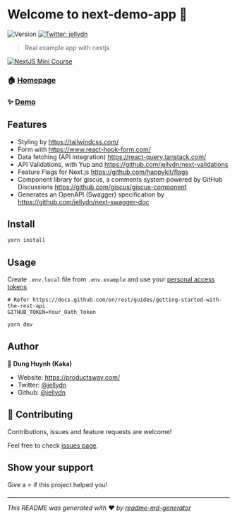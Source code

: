 # Welcome to next-demo-app 👋

![Version](https://img.shields.io/badge/version-0.1.0-blue.svg?cacheSeconds=2592000)
[![Twitter: jellydn](https://img.shields.io/twitter/follow/jellydn.svg?style=social)](https://twitter.com/jellydn)

> Real example app with nextjs

[![NextJS Mini Course](https://img.youtube.com/vi/CwjySicuyGQ/0.jpg)](https://www.youtube.com/watch?v=CwjySicuyGQ)

### 🏠 [Homepage](https://github.com/jellydn/next-demo-app)

### ✨ [Demo](https://next-demo-app.productsway.com/)

## Features

- Styling by https://tailwindcss.com/
- Form with https://www.react-hook-form.com/
- Data fetching (API integration) https://react-query.tanstack.com/
- API Validations, with Yup and
  https://github.com/jellydn/next-validations
- Feature Flags for Next.js https://github.com/happykit/flags
- Component library for giscus, a comments system powered by GitHub Discussions https://github.com/giscus/giscus-component
- Generates an OpenAPI (Swagger) specification by https://github.com/jellydn/next-swagger-doc

## Install

```sh
yarn install
```

## Usage

Create `.env.local` file from `.env.example` and
use your [personal access tokens](https://docs.github.com/en/rest/guides/getting-started-with-the-rest-api#using-personal-access-tokens)

```env
# Refer https://docs.github.com/en/rest/guides/getting-started-with-the-rest-api
GITHUB_TOKEN=Your_Oath_Token
```

```sh
yarn dev
```

## Author

👤 **Dung Huynh (Kaka)**

- Website: https://productsway.com/
- Twitter: [@jellydn](https://twitter.com/jellydn)
- Github: [@jellydn](https://github.com/jellydn)

## 🤝 Contributing

Contributions, issues and feature requests are welcome!

Feel free to check [issues page](https://github.com/jellydn/next-demo-app/issues).

## Show your support

Give a ⭐️ if this project helped you!

---

_This README was generated with ❤️ by [readme-md-generator](https://github.com/kefranabg/readme-md-generator)_
